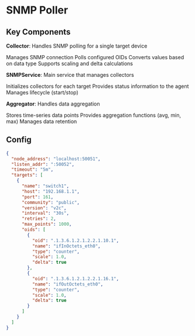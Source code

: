 # SNMP Poller

## Key Components

**Collector**: Handles SNMP polling for a single target device

Manages SNMP connection
Polls configured OIDs
Converts values based on data type
Supports scaling and delta calculations


**SNMPService**: Main service that manages collectors

Initializes collectors for each target
Provides status information to the agent
Manages lifecycle (start/stop)


**Aggregator**: Handles data aggregation

Stores time-series data points
Provides aggregation functions (avg, min, max)
Manages data retention

## Config

```json
{
  "node_address": "localhost:50051",
  "listen_addr": ":50052",
  "timeout": "5m",
  "targets": [
    {
      "name": "switch1",
      "host": "192.168.1.1",
      "port": 161,
      "community": "public",
      "version": "v2c",
      "interval": "30s",
      "retries": 2,
      "max_points": 1000,
      "oids": [
        {
          "oid": ".1.3.6.1.2.1.2.2.1.10.1",
          "name": "ifInOctets_eth0",
          "type": "counter",
          "scale": 1.0,
          "delta": true
        },
        {
          "oid": ".1.3.6.1.2.1.2.2.1.16.1",
          "name": "ifOutOctets_eth0",
          "type": "counter",
          "scale": 1.0,
          "delta": true
        }
      ]
    }
  ]
}
```